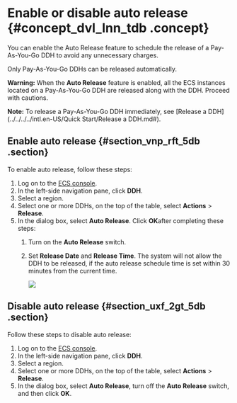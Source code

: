 # Enable or disable auto release {#concept_dvl_lnn_tdb .concept}

You can enable the Auto Release feature to schedule the release of a Pay-As-You-Go DDH to avoid any unnecessary charges.

Only Pay-As-You-Go DDHs can be released automatically.

**Warning:** When the **Auto Release** feature is enabled, all the ECS instances located on a Pay-As-You-Go DDH are released along with the DDH. Proceed with cautions.

**Note:** To release a Pay-As-You-Go DDH immediately, see [Release a DDH](../../../../intl.en-US/Quick Start/Release a DDH.md#).

## Enable auto release {#section_vnp_rft_5db .section}

To enable auto release, follow these steps:

1.  Log on to the [ECS console](https://ecs.console.aliyun.com/#/home).
2.  In the left-side navigation pane, click **DDH**.
3.  Select a region.
4.  Select one or more DDHs, on the top of the table, select **Actions** \> **Release**.
5.  In the dialog box, select **Auto Release**. Click **OK**after completing these steps:
    1.  Turn on the **Auto Release** switch.
    2.  Set **Release Date** and **Release Time**. The system will not allow the DDH to be released, if the auto release schedule time is set within 30 minutes from the current time.

        ![](images/1352_en-US.png)


## Disable auto release {#section_uxf_2gt_5db .section}

Follow these steps to disable auto release:

1.  Log on to the [ECS console](https://ecs.console.aliyun.com/#/home).
2.  In the left-side navigation pane, click **DDH**.
3.  Select a region.
4.  Select one or more DDHs, on the top of the table, select **Actions** \> **Release**.
5.  In the dialog box, select **Auto Release**, turn off the **Auto Release** switch, and then click **OK**.

